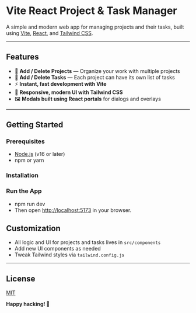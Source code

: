 # Vite React Project & Task Manager

A simple and modern web app for managing projects and their tasks, built using [Vite](https://vitejs.dev/), [React](https://react.dev/), and [Tailwind CSS](https://tailwindcss.com/).

---

## Features

- 🔹 **Add / Delete Projects** — Organize your work with multiple projects
- 🔸 **Add / Delete Tasks** — Each project can have its own list of tasks
- ⚡ **Instant, fast development with Vite**
- 🎨 **Responsive, modern UI with Tailwind CSS**
- 🖼 **Modals built using React portals** for dialogs and overlays

---

## Getting Started

### Prerequisites

- [Node.js](https://nodejs.org/) (v16 or later)
- npm or yarn

### Installation


### Run the App

- npm run dev
- Then open [http://localhost:5173](http://localhost:5173) in your browser.

## Customization

- All logic and UI for projects and tasks lives in `src/components`
- Add new UI components as needed
- Tweak Tailwind styles via `tailwind.config.js`

---

## License

[MIT](LICENSE)

**Happy hacking! 🚀**